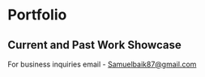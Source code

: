 # Portfolio

## Current and Past Work Showcase

For business inquiries email - Samuelbaik87@gmail.com